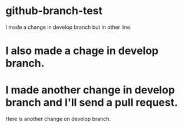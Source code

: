 # github-branch-test
I made a change in develop branch but in other line.

# I also made a chage in develop branch.

# I made another change in develop branch and I'll send a pull request.
Here is another change on develop branch.